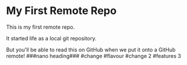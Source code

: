 # My First Remote Repo

This is my first remote repo.

It started life as a local git repository.

But you'll be able to read this on GitHub when we put it onto a GitHub remote!
###nano heading###
#change
#flavour
#change 2
#features 3
